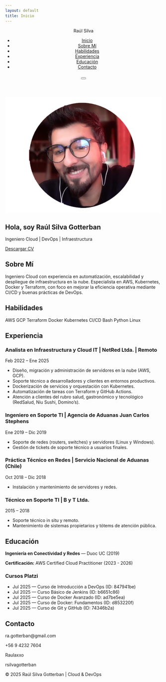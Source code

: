 ```yaml
---
layout: default
title: Inicio
---
```

<!-- Navbar -->
<header>
  <nav class="navbar">
    <div class="logo">Raúl Silva</div>
    <ul class="nav-links" id="nav-links">
      <li><a href="#inicio">Inicio</a></li>
      <li><a href="#sobre-mi">Sobre Mí</a></li>
      <li><a href="#habilidades">Habilidades</a></li>
      <li><a href="#experiencia">Experiencia</a></li>
      <li><a href="#educacion">Educación</a></li>
      <li><a href="#contacto">Contacto</a></li>
    </ul>
    <div class="menu-toggle" id="menu-toggle">
      <i class="fa-solid fa-bars"></i>
    </div>
    <button class="dark-mode-toggle" id="darkModeToggle">
      <i class="fa-solid fa-moon"></i>
    </button>
  </nav>
</header>

<!-- Hero -->
<section id="inicio" class="hero">
  <div class="hero-text">
    <div class="profile-pic">
      <img src="/assets/images/yolentes.png" alt="Raúl Silva Gotterban">
    </div>
    <h1>Hola, soy <span>Raúl Silva Gotterban</span></h1>
    <p>Ingeniero Cloud | DevOps | Infraestructura</p>
    <a href="/assets/pdf/RaulSilvaCV2025.pdf" class="btn" download>
      <i class="fa-solid fa-download"></i> Descargar CV
    </a>
  </div>
</section>

<!-- Sobre Mí -->
<section id="sobre-mi" class="section">
  <h2>Sobre Mí</h2>
  <p>
    Ingeniero Cloud con experiencia en automatización, escalabilidad y despliegue de infraestructura en la nube.
    Especialista en AWS, Kubernetes, Docker y Terraform, con foco en mejorar la eficiencia operativa mediante CI/CD y buenas prácticas de DevOps.
  </p>
</section>

<!-- Habilidades -->
<section id="habilidades" class="section bg-light">
  <h2>Habilidades</h2>
  <div class="skills">
    <span>AWS</span>
    <span>GCP</span>
    <span>Terraform</span>
    <span>Docker</span>
    <span>Kubernetes</span>
    <span>CI/CD</span>
    <span>Bash</span>
    <span>Python</span>
    <span>Linux</span>
  </div>
</section>

<!-- Experiencia -->
<section id="experiencia" class="section">
  <h2>Experiencia</h2>
  <div class="timeline">
    <div class="job">
      <h3>Analista en Infraestructura y Cloud IT | NetRed Ltda. | Remoto</h3>
      <p><i class="fa-solid fa-calendar"></i> Feb 2022 – Ene 2025</p>
      <ul>
        <li>Diseño, migración y administración de servidores en la nube (AWS, GCP).</li>
        <li>Soporte técnico a desarrolladores y clientes en entornos productivos.</li>
        <li>Dockerización de servicios y orquestación con Kubernetes.</li>
        <li>Automatización de tareas con Terraform y GitHub Actions.</li>
        <li>Atención a clientes del rubro salud, gastronómico y tecnológico (RedSalud, Niu Sushi, Domino’s).</li>
      </ul>
    </div>
    <div class="job">
      <h3>Ingeniero en Soporte TI | Agencia de Aduanas Juan Carlos Stephens</h3>
      <p><i class="fa-solid fa-calendar"></i> Ene 2019 – Dic 2019</p>
      <ul>
        <li>Soporte de redes (routers, switches) y servidores (Linux y Windows).</li>
        <li>Gestión de tickets de soporte técnico a usuarios finales.</li>
      </ul>
    </div>
    <div class="job">
      <h3>Práctica Técnico en Redes | Servicio Nacional de Aduanas (Chile)</h3>
      <p><i class="fa-solid fa-calendar"></i> Oct 2018 – Dic 2018</p>
      <ul>
        <li>Instalación y mantenimiento de servidores y redes.</li>
      </ul>
    </div>
    <div class="job">
      <h3>Técnico en Soporte TI | B y T Ltda.</h3>
      <p><i class="fa-solid fa-calendar"></i> 2015 – 2018</p>
      <ul>
        <li>Soporte técnico in situ y remoto.</li>
        <li>Mantenimiento de sistemas propietarios y tótems de atención pública.</li>
      </ul>
    </div>
  </div>
</section>

<!-- Educación -->
<section id="educacion" class="section bg-light">
  <h2>Educación</h2>
  <p><strong>Ingeniería en Conectividad y Redes</strong> — Duoc UC (2019)</p>
  <p><strong>Certificación:</strong> AWS Certified Cloud Practitioner (2023 - 2026)</p>
  
  <h3>Cursos Platzi</h3>
  <ul>
    <li>Jul 2025 — Curso de Introducción a DevOps (ID: 847941be)</li>
    <li>Jul 2025 — Curso Básico de Jenkins (ID: b6651c86)</li>
    <li>Jul 2025 — Curso de Docker Avanzado (ID: ad7be5ea)</li>
    <li>Jul 2025 — Curso de Docker: Fundamentos (ID: d853220f)</li>
    <li>Jul 2025 — Curso de Git y GitHub (ID: 74346b2a)</li>
  </ul>
</section>


<!-- Contacto -->
<section id="contacto" class="section">
  <h2>Contacto</h2>
  <p><i class="fa-solid fa-envelope"></i> ra.gotterban@gmail.com</p>
  <p><i class="fa-solid fa-phone"></i> +56 9 4232 7604</p>
  <p><i class="fa-brands fa-github"></i> Raulaxxo</p>
  <p><i class="fa-brands fa-linkedin"></i> rsilvagotterban</p>
</section>

<!-- Footer -->
<footer>
  <p>© 2025 Raúl Silva Gotterban | Cloud & DevOps</p>
</footer>
